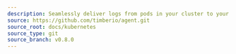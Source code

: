 ```yaml
---
description: Seamlessly deliver logs from pods in your cluster to your Timber account.
source: https://github.com/timberio/agent.git
source_root: docs/kubernetes
source_type: git
source_branch: v0.8.0
---
```

